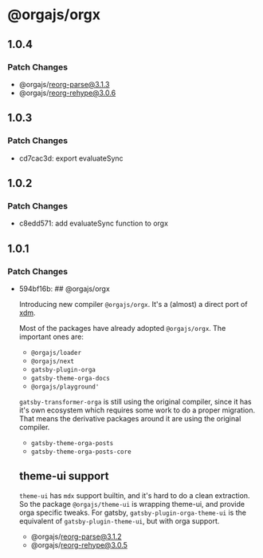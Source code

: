 # @orgajs/orgx

## 1.0.4

### Patch Changes

- @orgajs/reorg-parse@3.1.3
- @orgajs/reorg-rehype@3.0.6

## 1.0.3

### Patch Changes

- cd7cac3d: export evaluateSync

## 1.0.2

### Patch Changes

- c8edd571: add evaluateSync function to orgx

## 1.0.1

### Patch Changes

- 594bf16b: ## @orgajs/orgx

  Introducing new compiler `@orgajs/orgx`. It's a (almost) a direct port of [xdm](https://github.com/wooorm/xdm).

  Most of the packages have already adopted `@orgajs/orgx`. The important ones are:

  - `@orgajs/loader`
  - `@orgajs/next`
  - `gatsby-plugin-orga`
  - `gatsby-theme-orga-docs`
  - `@orgajs/playground'`

  `gatsby-transformer-orga` is still using the original compiler, since it has it's own ecosystem which requires some work to do a proper migration. That means the derivative packages around it are using the original compiler.

  - `gatsby-theme-orga-posts`
  - `gatsby-theme-orga-posts-core`

  ## theme-ui support

  `theme-ui` has `mdx` support builtin, and it's hard to do a clean extraction. So the package `@orgajs/theme-ui` is wrapping theme-ui, and provide orga specific tweaks. For gatsby, `gatsby-plugin-orga-theme-ui` is the equivalent of `gatsby-plugin-theme-ui`, but with orga support.

  - @orgajs/reorg-parse@3.1.2
  - @orgajs/reorg-rehype@3.0.5
